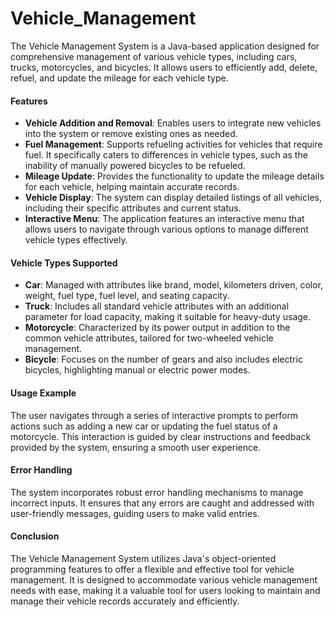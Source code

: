 # Vehicle_Management
The Vehicle Management System is a Java-based application designed for comprehensive management of various vehicle types, including cars, trucks, motorcycles, and bicycles.
It allows users to efficiently add, delete, refuel, and update the mileage for each vehicle type.

#### Features
- **Vehicle Addition and Removal**: Enables users to integrate new vehicles into the system or remove existing ones as needed.
- **Fuel Management**: Supports refueling activities for vehicles that require fuel. It specifically caters to differences in vehicle types, such as the inability of manually powered bicycles to be refueled.
- **Mileage Update**: Provides the functionality to update the mileage details for each vehicle, helping maintain accurate records.
- **Vehicle Display**: The system can display detailed listings of all vehicles, including their specific attributes and current status.
- **Interactive Menu**: The application features an interactive menu that allows users to navigate through various options to manage different vehicle types effectively.

#### Vehicle Types Supported
- **Car**: Managed with attributes like brand, model, kilometers driven, color, weight, fuel type, fuel level, and seating capacity.
- **Truck**: Includes all standard vehicle attributes with an additional parameter for load capacity, making it suitable for heavy-duty usage.
- **Motorcycle**: Characterized by its power output in addition to the common vehicle attributes, tailored for two-wheeled vehicle management.
- **Bicycle**: Focuses on the number of gears and also includes electric bicycles, highlighting manual or electric power modes.

#### Usage Example
The user navigates through a series of interactive prompts to perform actions such as adding a new car or updating the fuel status of a motorcycle. This interaction is guided by clear instructions and feedback provided by the system, ensuring a smooth user experience.

#### Error Handling
The system incorporates robust error handling mechanisms to manage incorrect inputs. It ensures that any errors are caught and addressed with user-friendly messages, guiding users to make valid entries.

#### Conclusion
The Vehicle Management System utilizes Java's object-oriented programming features to offer a flexible and effective tool for vehicle management. It is designed to accommodate various vehicle management needs with ease, making it a valuable tool for users looking to maintain and manage their vehicle records accurately and efficiently.
